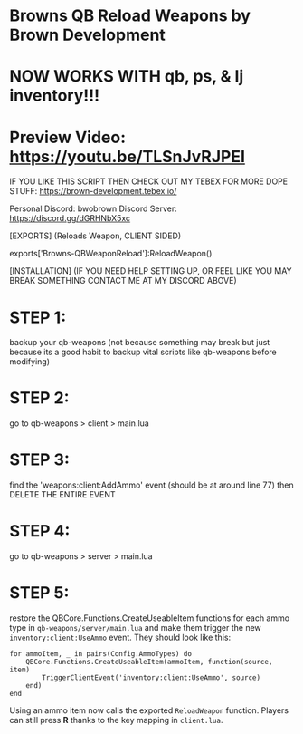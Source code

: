 # Browns QB Reload Weapons by Brown Development
# NOW WORKS WITH qb, ps, & lj inventory!!!
# Preview Video: https://youtu.be/TLSnJvRJPEI


IF YOU LIKE THIS SCRIPT THEN CHECK OUT MY TEBEX FOR MORE DOPE STUFF: https://brown-development.tebex.io/

Personal Discord: bwobrown
Discord Server: https://discord.gg/dGRHNbX5xc

[EXPORTS] (Reloads Weapon, CLIENT SIDED)

exports['Browns-QBWeaponReload']:ReloadWeapon()

[INSTALLATION] (IF YOU NEED HELP SETTING UP, OR FEEL LIKE YOU MAY BREAK SOMETHING CONTACT ME AT MY DISCORD ABOVE)

# STEP 1:

backup your qb-weapons (not because something may break but just because its a good habit to backup vital scripts like qb-weapons before modifying)

# STEP 2: 

go to qb-weapons > client > main.lua 

# STEP 3: 

find the 'weapons:client:AddAmmo' event (should be at around line 77) then DELETE THE ENTIRE EVENT

# STEP 4: 

go to qb-weapons > server > main.lua 

# STEP 5:

restore the QBCore.Functions.CreateUseableItem functions for each ammo type in `qb-weapons/server/main.lua` and make them trigger the new `inventory:client:UseAmmo` event. They should look like this:

```
for ammoItem, _ in pairs(Config.AmmoTypes) do
    QBCore.Functions.CreateUseableItem(ammoItem, function(source, item)
        TriggerClientEvent('inventory:client:UseAmmo', source)
    end)
end
```

Using an ammo item now calls the exported `ReloadWeapon` function. Players can still press **R** thanks to the key mapping in `client.lua`.
